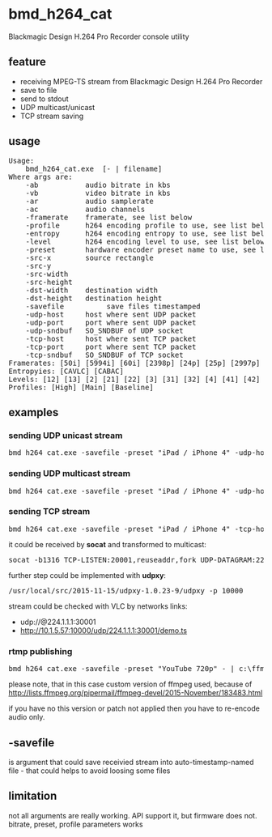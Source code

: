 # bmd_h264_cat
Blackmagic Design H.264 Pro Recorder console utility

## feature
* receiving MPEG-TS stream from Blackmagic Design H.264 Pro Recorder
* save to file
* send to stdout
* UDP multicast/unicast
* TCP stream saving

## usage
<pre>
Usage:
    bmd_h264_cat.exe <args> [- | filename]
Where args are:
    -ab <INT>          audio bitrate in kbs
    -vb <INT>          video bitrate in kbs
    -ar <INT>          audio samplerate
    -ac <INT>          audio channels
    -framerate <STR>   framerate, see list below
    -profile <STR>     h264 encoding profile to use, see list below
    -entropy <STR>     h264 encoding entropy to use, see list below
    -level <STR>       h264 encoding level to use, see list below
    -preset <STR>      hardware encoder preset name to use, see list in logs
    -src-x <INT>       source rectangle
    -src-y <INT>
    -src-width <INT>
    -src-height <INT>
    -dst-width <INT>   destination width
    -dst-height <INT>  destination height
    -savefile          save files timestamped
    -udp-host <STR>    host where sent UDP packet
    -udp-port <INT>    port where sent UDP packet
    -udp-sndbuf <INT>  SO_SNDBUF of UDP socket
    -tcp-host <STR>    host where sent TCP packet
    -tcp-port <INT>    port where sent TCP packet
    -tcp-sndbuf <INT>  SO_SNDBUF of TCP socket
Framerates: [50i] [5994i] [60i] [2398p] [24p] [25p] [2997p] [30p] [50p] [5994p] [60p]
Entropyies: [CAVLC] [CABAC]
Levels: [12] [13] [2] [21] [22] [3] [31] [32] [4] [41] [42]
Profiles: [High] [Main] [Baseline]
</pre>

## examples

### sending UDP unicast stream
<pre>bmd_h264_cat.exe -savefile -preset "iPad / iPhone 4" -udp-host 10.1.5.65 -udp-port 40001</pre>

### sending UDP multicast stream
<pre>bmd_h264_cat.exe -savefile -preset "iPad / iPhone 4" -udp-host 224.1.1.1 -udp-port 40001</pre>

### sending TCP stream
<pre>bmd_h264_cat.exe -savefile -preset "iPad / iPhone 4" -tcp-host 10.1.5.57 -tcp-port 20001</pre>

it could be received by **socat** and transformed to multicast:
<pre>socat -b1316 TCP-LISTEN:20001,reuseaddr,fork UDP-DATAGRAM:224.1.1.1:30001,ttl=10</pre>

further step could be implemented with **udpxy**:
<pre>/usr/local/src/2015-11-15/udpxy-1.0.23-9/udpxy -p 10000</pre>

stream could be checked with VLC by networks links:
* udp://@224.1.1.1:30001
* http://10.1.5.57:10000/udp/224.1.1.1:30001/demo.ts

### rtmp publishing

<pre>
bmd_h264_cat.exe -savefile -preset "YouTube 720p" - | c:\ffmpeg\bin\ffmpeg_flv_aac_seq_header.exe -f mpegts -i - -acodec copy -vcodec copy -flvflags aac_seq_header_detect -bsf:a aac_adtstoasc -f flv rtmp://a.rtmp.youtube.com/live2/foo-bar-key
</pre>

please note, that in this case custom version of ffmpeg used, because of http://lists.ffmpeg.org/pipermail/ffmpeg-devel/2015-November/183483.html

if you have no this version or patch not applied then you have to re-encode audio only.

## -savefile
is argument that could save receivied stream into auto-timestamp-named file - that could helps to avoid loosing some files

## limitation
not all arguments are really working. API support it, but firmware does not. bitrate, preset, profile parameters works
